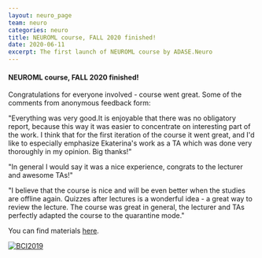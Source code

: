 ```yaml
---
layout: neuro_page
team: neuro
categories: neuro
title: NEUROML course, FALL 2020 finished!
date: 2020-06-11
excerpt: The first launch of NEUROML course by ADASE.Neuro
---
```


#### NEUROML course, FALL 2020 finished!

Congratulations for everyone involved - course went great. Some of the comments from anonymous feedback form:

"Everything was very good.It is enjoyable that there was no obligatory report, because this way it was easier to concentrate on interesting part of the work. I think that for the first iteration of the course it went great, and I'd like to especially emphasize Ekaterina's work as a TA which was done very thoroughly in my opinion. Big thanks!"

"In general I would say it was a nice experience, congrats to the lecturer and awesome TAs!"

"I believe that the course is nice and will be even better when the studies are offline again. Quizzes after lectures is a wonderful idea - a great way to review the lecture. The  course was great in general, the lecturer and TAs perfectly adapted the course to the quarantine mode."


You can find materials [here](https://github.com/adasegroup/NEUROML2020).

[![BCI2019](/assets/img/neuro/neuroml.png)](https://github.com/adasegroup/NEUROML2020 "The course!")